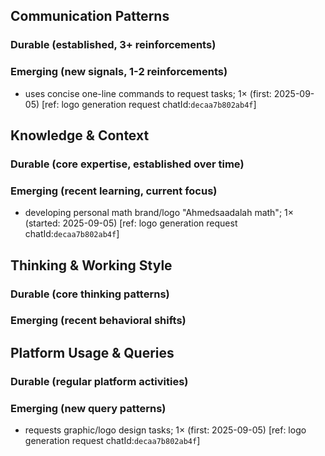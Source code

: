 ## Communication Patterns
### Durable (established, 3+ reinforcements)

### Emerging (new signals, 1-2 reinforcements)
- uses concise one-line commands to request tasks; 1× (first: 2025-09-05) [ref: logo generation request chatId:`decaa7b802ab4f`]

## Knowledge & Context
### Durable (core expertise, established over time)

### Emerging (recent learning, current focus)
- developing personal math brand/logo "Ahmedsaadalah math"; 1× (started: 2025-09-05) [ref: logo generation request chatId:`decaa7b802ab4f`]

## Thinking & Working Style
### Durable (core thinking patterns)

### Emerging (recent behavioral shifts)

## Platform Usage & Queries
### Durable (regular platform activities)

### Emerging (new query patterns)
- requests graphic/logo design tasks; 1× (first: 2025-09-05) [ref: logo generation request chatId:`decaa7b802ab4f`]